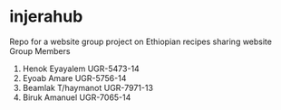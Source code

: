 # injerahub
Repo for a website group project on Ethiopian recipes sharing website
Group Members
  1. Henok Eyayalem     UGR-5473-14
  2. Eyoab Amare        UGR-5756-14
  3. Beamlak T/haymanot UGR-7971-13
  4. Biruk Amanuel      UGR-7065-14
